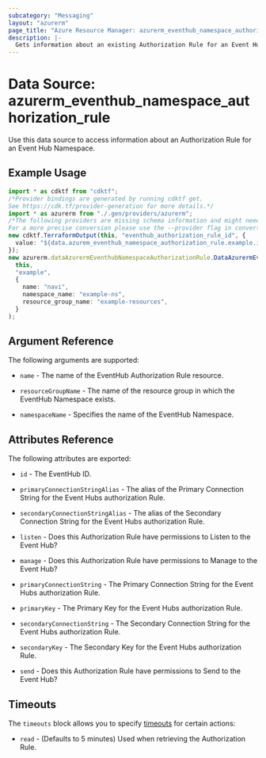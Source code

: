```yaml
---
subcategory: "Messaging"
layout: "azurerm"
page_title: "Azure Resource Manager: azurerm_eventhub_namespace_authorization_rule"
description: |-
  Gets information about an existing Authorization Rule for an Event Hub Namespace.
---
```


# Data Source: azurerm\_eventhub\_namespace\_authorization\_rule

Use this data source to access information about an Authorization Rule for an Event Hub Namespace.

## Example Usage

```typescript
import * as cdktf from "cdktf";
/*Provider bindings are generated by running cdktf get.
See https://cdk.tf/provider-generation for more details.*/
import * as azurerm from "./.gen/providers/azurerm";
/*The following providers are missing schema information and might need manual adjustments to synthesize correctly: azurerm.
For a more precise conversion please use the --provider flag in convert.*/
new cdktf.TerraformOutput(this, "eventhub_authorization_rule_id", {
  value: "${data.azurem_eventhub_namespace_authorization_rule.example.id}",
});
new azurerm.dataAzurermEventhubNamespaceAuthorizationRule.DataAzurermEventhubNamespaceAuthorizationRule(
  this,
  "example",
  {
    name: "navi",
    namespace_name: "example-ns",
    resource_group_name: "example-resources",
  }
);

```

## Argument Reference

The following arguments are supported:

*   `name` - The name of the EventHub Authorization Rule resource.

*   `resourceGroupName` - The name of the resource group in which the EventHub Namespace exists.

*   `namespaceName` - Specifies the name of the EventHub Namespace.

## Attributes Reference

The following attributes are exported:

*   `id` - The EventHub ID.

*   `primaryConnectionStringAlias` - The alias of the Primary Connection String for the Event Hubs authorization Rule.

*   `secondaryConnectionStringAlias` - The alias of the Secondary Connection String for the Event Hubs authorization Rule.

*   `listen` - Does this Authorization Rule have permissions to Listen to the Event Hub?

*   `manage` - Does this Authorization Rule have permissions to Manage to the Event Hub?

*   `primaryConnectionString` - The Primary Connection String for the Event Hubs authorization Rule.

*   `primaryKey` - The Primary Key for the Event Hubs authorization Rule.

*   `secondaryConnectionString` - The Secondary Connection String for the Event Hubs authorization Rule.

*   `secondaryKey` - The Secondary Key for the Event Hubs authorization Rule.

*   `send` - Does this Authorization Rule have permissions to Send to the Event Hub?

## Timeouts

The `timeouts` block allows you to specify [timeouts](https://www.terraform.io/language/resources/syntax#operation-timeouts) for certain actions:

* `read` - (Defaults to 5 minutes) Used when retrieving the Authorization Rule.
